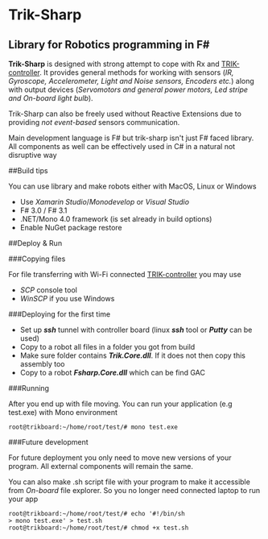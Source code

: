 Trik-Sharp
===
## 
Library for Robotics programming in F#
---
**Trik-Sharp** is designed with strong attempt to cope with Rx and   [TRIK-controller](http://www.trikset.com). 
It provides general methods for working with sensors (_IR, Gyroscope, Accelerometer, Light and Noise sensors, Encoders etc._) along with output devices (_Servomotors and general power motors, Led stripe and On-board light bulb_). <Enter> 

Trik-Sharp can also be freely used without Reactive Extensions due to providing _not event-based_ sensors communication. 

Main development language is F# but trik-sharp isn't just F# faced library. All components as well can be effectively used in C# in a natural not disruptive way



##Build tips

You can use library and make robots either with MacOS, Linux or Windows 

 * Use _Xamarin Studio_/_Monodevelop_ or _Visual Studio_
 * F# 3.0 / F# 3.1
 * .NET/Mono 4.0 framework (is set already in build options)
 * Enable NuGet package restore 


##Deploy & Run

###Copying files

For file transferring with Wi-Fi connected [TRIK-controller](http://www.trikset.com)  you may use  

 * _SCP_ console tool
 *  _WinSCP_ if you use Windows
 
###Deploying for the first time
  
 

 * Set up _**ssh**_ tunnel with controller board (linux _**ssh**_ tool or _**Putty**_ can be used)
 * Copy to a robot all files in a folder you got from build 
 * Make sure folder contains _**Trik.Core.dll**_.  If it does not then copy this assembly too
 * Copy to a robot _**Fsharp.Core.dll**_ which can be find GAC
 
 
###Running

After you end up with file moving. You can run your application (e.g test.exe) with Mono environment 
```
root@trikboard:~/home/root/test/# mono test.exe
```

###Future development

For future deployment you only need to move new versions of your program. All external components will remain the same.

You can also make .sh script file with your program to make it accessible from _On-board_ file explorer. So you no longer need connected laptop to run your app

```
root@trikboard:~/home/root/test/# echo '#!/bin/sh
> mono test.exe' > test.sh 
root@trikboard:~/home/root/test/# chmod +x test.sh
```

